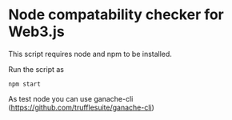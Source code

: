 # Node compatability checker for Web3.js

This script requires node and npm to be installed.

Run the script as

```
npm start
```

As test node you can use ganache-cli (https://github.com/trufflesuite/ganache-cli)